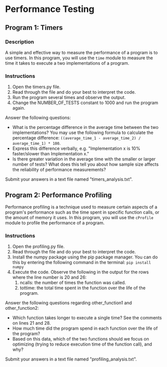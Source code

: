 # Performance Testing

## Program 1: Timers

### Description

A simple and effective way to measure the performance of a program is to use timers. In this program, you will use the `time` module to measure the time it takes to execute a two implementations of a program.

### Instructions

1. Open the timers.py file.
2. Read through the file and do your best to interpret the code.
3. Run the program several times and observe the output.
4. Change the NUMBER_OF_TESTS constant to 1000 and run the program again.

Answer the following questions:

- What is the percentage difference in the average time between the two implementations? You may use the following formula to calculate the percentage difference: `((average_time_1 - average_time_2) / average_time_1) * 100`.
- Express this difference verbally, e.g. "Implementation x is 10% faster/slower than Implementation x."
- Is there greater variation in the average time with the smaller or larger number of tests? What does this tell you about how sample size affects the reliability of performance measurements?

Submit your answers in a text file named "timers_analysis.txt".

## Program 2: Performance Profiling

Performance profiling is a technique used to measure certain aspects of a program's performance such as the time spent in specific function calls, or the amount of memory it uses. In this program, you will use the `cProfile` module to profile the performance of a program.

### Instructions

1. Open the profiling.py file.
2. Read through the file and do your best to interpret the code.
3. Install the numpy package using the pip package manager. You can do this by entering the following command in the terminal: `pip install numpy`
4. Execute the code. Observe the following in the output for the rows where the line number is 20 and 26:
   1. ncalls: the number of times the function was called.
   2. tottime: the total time spent in the function over the life of the program.

Answer the following questions regarding other_function1 and other_function2:

- Which function takes longer to execute a single time? See the comments on lines 21 and 28.
- How much time did the program spend in each function over the life of the program?
- Based on this data, which of the two functions should we focus on optimizing (trying to reduce execution time of the function call), and why?

Submit your answers in a text file named "profiling_analysis.txt".
